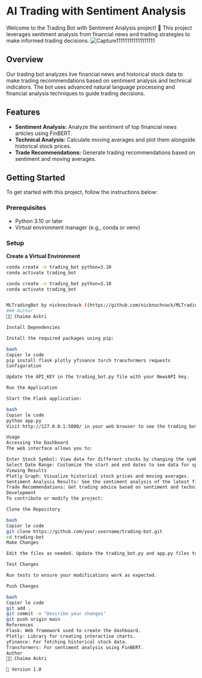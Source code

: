 # AI Trading with Sentiment Analysis

Welcome to the Trading Bot with Sentiment Analysis project! 🚀 This project leverages sentiment analysis from financial news and trading strategies to make informed trading decisions.
![Capture111111111111111111](https://github.com/user-attachments/assets/d11a3bfb-4235-413e-a727-f6d2044ee70d)
## Overview

Our trading bot analyzes live financial news and historical stock data to make trading recommendations based on sentiment analysis and technical indicators. The bot uses advanced natural language processing and financial analysis techniques to guide trading decisions.

## Features

- **Sentiment Analysis:** Analyze the sentiment of top financial news articles using FinBERT.
- **Technical Analysis:** Calculate moving averages and plot them alongside historical stock prices.
- **Trade Recommendations:** Generate trading recommendations based on sentiment and moving averages.

## Getting Started

To get started with this project, follow the instructions below:

### Prerequisites

- Python 3.10 or later
- Virtual environment manager (e.g., conda or venv)

### Setup
**Create a Virtual Environment**

```bash
conda create -n trading_bot python=3.10
conda activate trading_bot

conda create -n trading_bot python=3.10
conda activate trading_bot


MLTradingBot by nicknochnack ((https://github.com/nicknochnack/MLTradingBot)).
### Author
👨‍💻 Chaima Askri

Install Dependencies

Install the required packages using pip:

bash
Copier le code
pip install flask plotly yfinance torch transformers requests
Configuration

Update the API_KEY in the trading_bot.py file with your NewsAPI key.

Run the Application

Start the Flask application:

bash
Copier le code
python app.py
Visit http://127.0.0.1:5000/ in your web browser to see the trading bot in action.

Usage
Accessing the Dashboard
The web interface allows you to:

Enter Stock Symbol: View data for different stocks by changing the symbol in the URL query parameters.
Select Date Range: Customize the start and end dates to see data for specific periods.
Viewing Results
Plotly Graph: Visualize historical stock prices and moving averages.
Sentiment Analysis Results: See the sentiment analysis of the latest financial news.
Trade Recommendations: Get trading advice based on sentiment and technical indicators.
Development
To contribute or modify the project:

Clone the Repository

bash
Copier le code
git clone https://github.com/your-username/trading-bot.git
cd trading-bot
Make Changes

Edit the files as needed. Update the trading_bot.py and app.py files to improve functionality or add features.

Test Changes

Run tests to ensure your modifications work as expected.

Push Changes

bash
Copier le code
git add .
git commit -m "Describe your changes"
git push origin main
References
Flask: Web framework used to create the dashboard.
Plotly: Library for creating interactive charts.
yFinance: For fetching historical stock data.
Transformers: For sentiment analysis using FinBERT.
Author
👨‍💻 Chaima Askri

📅 Version 1.0
